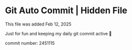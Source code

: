 # Git Auto Commit | Hidden File

This file was added Feb 12, 2025

Just for fun and keeping my daily git commit active 🤪

commit number: 2451115
